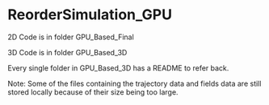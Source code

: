 # ReorderSimulation_GPU
 
2D Code is in folder GPU_Based_Final

3D Code is in folder GPU_Based_3D

Every single folder in GPU_Based_3D has a README to refer back.

Note: Some of the files containing the trajectory data and fields data are still stored locally because of their size being too large.
